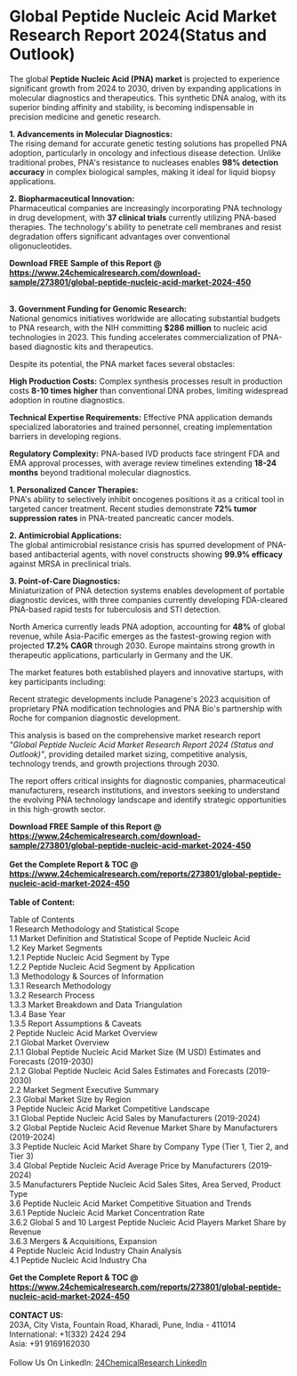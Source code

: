 <h1>Global Peptide Nucleic Acid Market Research Report 2024(Status and Outlook)</h1><p>The global <strong>Peptide Nucleic Acid (PNA) market</strong> is projected to experience significant growth from 2024 to 2030, driven by expanding applications in molecular diagnostics and therapeutics. This synthetic DNA analog, with its superior binding affinity and stability, is becoming indispensable in precision medicine and genetic research.</p><p><strong>1. Advancements in Molecular Diagnostics:</strong><br>
The rising demand for accurate genetic testing solutions has propelled PNA adoption, particularly in oncology and infectious disease detection. Unlike traditional probes, PNA's resistance to nucleases enables <strong>98% detection accuracy</strong> in complex biological samples, making it ideal for liquid biopsy applications.</p><p><strong>2. Biopharmaceutical Innovation:</strong><br>
Pharmaceutical companies are increasingly incorporating PNA technology in drug development, with <strong>37 clinical trials</strong> currently utilizing PNA-based therapies. The technology's ability to penetrate cell membranes and resist degradation offers significant advantages over conventional oligonucleotides.</p><div><b>Download FREE Sample of this Report @ 
            <a href="https://www.24chemicalresearch.com/download-sample/273801/global-peptide-nucleic-acid-market-2024-450">
            https://www.24chemicalresearch.com/download-sample/273801/global-peptide-nucleic-acid-market-2024-450</a></b></div><br><p><strong>3. Government Funding for Genomic Research:</strong><br>
National genomics initiatives worldwide are allocating substantial budgets to PNA research, with the NIH committing <strong>$286 million</strong> to nucleic acid technologies in 2023. This funding accelerates commercialization of PNA-based diagnostic kits and therapeutics.</p><p>Despite its potential, the PNA market faces several obstacles:</p><p><strong>High Production Costs:</strong> Complex synthesis processes result in production costs <strong>8-10 times higher</strong> than conventional DNA probes, limiting widespread adoption in routine diagnostics.</p><p><strong>Technical Expertise Requirements:</strong> Effective PNA application demands specialized laboratories and trained personnel, creating implementation barriers in developing regions.</p><p><strong>Regulatory Complexity:</strong> PNA-based IVD products face stringent FDA and EMA approval processes, with average review timelines extending <strong>18-24 months</strong> beyond traditional molecular diagnostics.</p><p><strong>1. Personalized Cancer Therapies:</strong><br>
PNA's ability to selectively inhibit oncogenes positions it as a critical tool in targeted cancer treatment. Recent studies demonstrate <strong>72% tumor suppression rates</strong> in PNA-treated pancreatic cancer models.</p><p><strong>2. Antimicrobial Applications:</strong><br>
The global antimicrobial resistance crisis has spurred development of PNA-based antibacterial agents, with novel constructs showing <strong>99.9% efficacy</strong> against MRSA in preclinical trials.</p><p><strong>3. Point-of-Care Diagnostics:</strong><br>
Miniaturization of PNA detection systems enables development of portable diagnostic devices, with three companies currently developing FDA-cleared PNA-based rapid tests for tuberculosis and STI detection.</p><p>North America currently leads PNA adoption, accounting for <strong>48%</strong> of global revenue, while Asia-Pacific emerges as the fastest-growing region with projected <strong>17.2% CAGR</strong> through 2030. Europe maintains strong growth in therapeutic applications, particularly in Germany and the UK.</p><p>The market features both established players and innovative startups, with key participants including:</p><p>Recent strategic developments include Panagene's 2023 acquisition of proprietary PNA modification technologies and PNA Bio's partnership with Roche for companion diagnostic development.</p><p>This analysis is based on the comprehensive market research report <em>"Global Peptide Nucleic Acid Market Research Report 2024 (Status and Outlook)"</em>, providing detailed market sizing, competitive analysis, technology trends, and growth projections through 2030.</p><p>The report offers critical insights for diagnostic companies, pharmaceutical manufacturers, research institutions, and investors seeking to understand the evolving PNA technology landscape and identify strategic opportunities in this high-growth sector.</p><div><b>Download FREE Sample of this Report @ 
            <a href="https://www.24chemicalresearch.com/download-sample/273801/global-peptide-nucleic-acid-market-2024-450">
            https://www.24chemicalresearch.com/download-sample/273801/global-peptide-nucleic-acid-market-2024-450</a></b></div><br><div><b>Get the Complete Report & TOC @ 
            <a href="https://www.24chemicalresearch.com/reports/273801/global-peptide-nucleic-acid-market-2024-450">
            https://www.24chemicalresearch.com/reports/273801/global-peptide-nucleic-acid-market-2024-450</a></b></div><br>
            <b>Table of Content:</b><p>Table of Contents<br />
1 Research Methodology and Statistical Scope<br />
1.1 Market Definition and Statistical Scope of Peptide Nucleic Acid<br />
1.2 Key Market Segments<br />
1.2.1 Peptide Nucleic Acid Segment by Type<br />
1.2.2 Peptide Nucleic Acid Segment by Application<br />
1.3 Methodology & Sources of Information<br />
1.3.1 Research Methodology<br />
1.3.2 Research Process<br />
1.3.3 Market Breakdown and Data Triangulation<br />
1.3.4 Base Year<br />
1.3.5 Report Assumptions & Caveats<br />
2 Peptide Nucleic Acid Market Overview<br />
2.1 Global Market Overview<br />
2.1.1 Global Peptide Nucleic Acid Market Size (M USD) Estimates and Forecasts (2019-2030)<br />
2.1.2 Global Peptide Nucleic Acid Sales Estimates and Forecasts (2019-2030)<br />
2.2 Market Segment Executive Summary<br />
2.3 Global Market Size by Region<br />
3 Peptide Nucleic Acid Market Competitive Landscape<br />
3.1 Global Peptide Nucleic Acid Sales by Manufacturers (2019-2024)<br />
3.2 Global Peptide Nucleic Acid Revenue Market Share by Manufacturers (2019-2024)<br />
3.3 Peptide Nucleic Acid Market Share by Company Type (Tier 1, Tier 2, and Tier 3)<br />
3.4 Global Peptide Nucleic Acid Average Price by Manufacturers (2019-2024)<br />
3.5 Manufacturers Peptide Nucleic Acid Sales Sites, Area Served, Product Type<br />
3.6 Peptide Nucleic Acid Market Competitive Situation and Trends<br />
3.6.1 Peptide Nucleic Acid Market Concentration Rate<br />
3.6.2 Global 5 and 10 Largest Peptide Nucleic Acid Players Market Share by Revenue<br />
3.6.3 Mergers & Acquisitions, Expansion<br />
4 Peptide Nucleic Acid Industry Chain Analysis<br />
4.1 Peptide Nucleic Acid Industry Cha</p><div><b>Get the Complete Report & TOC @ 
            <a href="https://www.24chemicalresearch.com/reports/273801/global-peptide-nucleic-acid-market-2024-450">
            https://www.24chemicalresearch.com/reports/273801/global-peptide-nucleic-acid-market-2024-450</a></b></div><br><b>CONTACT US:</b><br>
            203A, City Vista, Fountain Road, Kharadi, Pune, India - 411014<br>
            International: +1(332) 2424 294<br>
            Asia: +91 9169162030 <br><br>
            Follow Us On LinkedIn: <a href="https://www.linkedin.com/company/24chemicalresearch/">24ChemicalResearch LinkedIn</a>